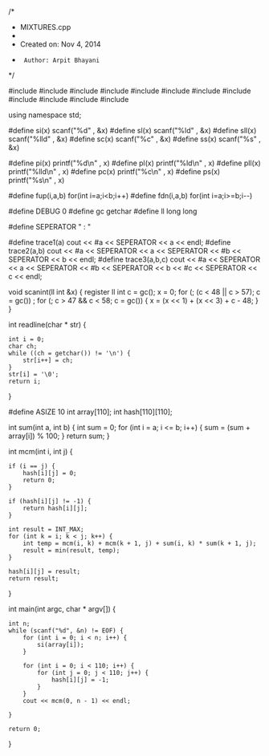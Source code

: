 /*
 * MIXTURES.cpp
 *
 *  Created on: Nov 4, 2014
 *      Author: Arpit Bhayani
 */

#include <map>
#include <cmath>
#include <set>
#include <cstring>
#include <stack>
#include <vector>
#include <queue>
#include <list>
#include <cstdio>
#include <cstdlib>
#include <iostream>
#include <climits>

using namespace std;

#define si(x) scanf("%d" , &x)
#define sl(x) scanf("%ld" , &x)
#define sll(x) scanf("%lld" , &x)
#define sc(x) scanf("%c" , &x)
#define ss(x) scanf("%s" , &x)

#define pi(x) printf("%d\n" , x)
#define pl(x) printf("%ld\n" , x)
#define pll(x) printf("%lld\n" , x)
#define pc(x) printf("%c\n" , x)
#define ps(x) printf("%s\n" , x)

#define fup(i,a,b) for(int i=a;i<b;i++)
#define fdn(i,a,b) for(int i=a;i>=b;i--)

#define DEBUG 0
#define gc getchar
#define ll long long

#define SEPERATOR " : "

#define trace1(a) cout << #a << SEPERATOR << a << endl;
#define trace2(a,b) cout << #a << SEPERATOR << a << SEPERATOR << #b << SEPERATOR << b << endl;
#define trace3(a,b,c) cout << #a << SEPERATOR << a << SEPERATOR << #b << SEPERATOR << b << #c << SEPERATOR << c << endl;

void scanint(ll int &x) {
	register ll int c = gc();
	x = 0;
	for (; (c < 48 || c > 57); c = gc())
		;
	for (; c > 47 && c < 58; c = gc()) {
		x = (x << 1) + (x << 3) + c - 48;
	}
}

int readline(char * str) {

	int i = 0;
	char ch;
	while ((ch = getchar()) != '\n') {
		str[i++] = ch;
	}
	str[i] = '\0';
	return i;
}

#define ASIZE 10
int array[110];
int hash[110][110];

int sum(int a, int b) {
	int sum = 0;
	for (int i = a; i <= b; i++) {
		sum = (sum + array[i]) % 100;
	}
	return sum;
}

int mcm(int i, int j) {

	if (i == j) {
		hash[i][j] = 0;
		return 0;
	}

	if (hash[i][j] != -1) {
		return hash[i][j];
	}

	int result = INT_MAX;
	for (int k = i; k < j; k++) {
		int temp = mcm(i, k) + mcm(k + 1, j) + sum(i, k) * sum(k + 1, j);
		result = min(result, temp);
	}

	hash[i][j] = result;
	return result;

}

int main(int argc, char * argv[]) {

	int n;
	while (scanf("%d", &n) != EOF) {
		for (int i = 0; i < n; i++) {
			si(array[i]);
		}

		for (int i = 0; i < 110; i++) {
			for (int j = 0; j < 110; j++) {
				hash[i][j] = -1;
			}
		}
		cout << mcm(0, n - 1) << endl;

	}

	return 0;
}

